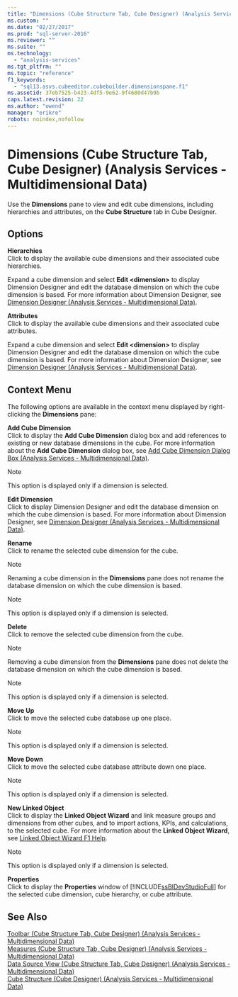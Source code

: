 ```yaml
---
title: "Dimensions (Cube Structure Tab, Cube Designer) (Analysis Services - Multidimensional Data) | Microsoft Docs"
ms.custom: ""
ms.date: "02/27/2017"
ms.prod: "sql-server-2016"
ms.reviewer: ""
ms.suite: ""
ms.technology: 
  - "analysis-services"
ms.tgt_pltfrm: ""
ms.topic: "reference"
f1_keywords: 
  - "sql13.asvs.cubeeditor.cubebuilder.dimensionspane.f1"
ms.assetid: 37eb7525-b423-4df5-9e62-9f4680d47b9b
caps.latest.revision: 22
ms.author: "owend"
manager: "erikre"
robots: noindex,nofollow
---
```

# Dimensions (Cube Structure Tab, Cube Designer) (Analysis Services - Multidimensional Data)
  Use the **Dimensions** pane to view and edit cube dimensions, including hierarchies and attributes, on the **Cube Structure** tab in Cube Designer.  
  
## Options  
 **Hierarchies**  
 Click to display the available cube dimensions and their associated cube hierarchies.  
  
 Expand a cube dimension and select **Edit \<dimension>** to display Dimension Designer and edit the database dimension on which the cube dimension is based. For more information about Dimension Designer, see [Dimension Designer &#40;Analysis Services - Multidimensional Data&#41;](../a9retired/dimension-designer-analysis-services-multidimensional-data.md).  
  
 **Attributes**  
 Click to display the available cube dimensions and their associated cube attributes.  
  
 Expand a cube dimension and select **Edit \<dimension>** to display Dimension Designer and edit the database dimension on which the cube dimension is based. For more information about Dimension Designer, see [Dimension Designer &#40;Analysis Services - Multidimensional Data&#41;](../a9retired/dimension-designer-analysis-services-multidimensional-data.md).  
  
## Context Menu  
 The following options are available in the context menu displayed by right-clicking the **Dimensions** pane:  
  
 **Add Cube Dimension**  
 Click to display the **Add Cube Dimension** dialog box and add references to existing or new database dimensions in the cube. For more information about the **Add Cube Dimension** dialog box, see [Add Cube Dimension Dialog Box &#40;Analysis Services - Multidimensional Data&#41;](../a9retired/add-cube-dimension-dialog-box-analysis-services-multidimensional-data.md).  
  
> [!NOTE]  
>  This option is displayed only if a dimension is selected.  
  
 **Edit Dimension**  
 Click to display Dimension Designer and edit the database dimension on which the cube dimension is based. For more information about Dimension Designer, see [Dimension Designer &#40;Analysis Services - Multidimensional Data&#41;](../a9retired/dimension-designer-analysis-services-multidimensional-data.md).  
  
 **Rename**  
 Click to rename the selected cube dimension for the cube.  
  
> [!NOTE]  
>  Renaming a cube dimension in the **Dimensions** pane does not rename the database dimension on which the cube dimension is based.  
  
> [!NOTE]  
>  This option is displayed only if a dimension is selected.  
  
 **Delete**  
 Click to remove the selected cube dimension from the cube.  
  
> [!NOTE]  
>  Removing a cube dimension from the **Dimensions** pane does not delete the database dimension on which the cube dimension is based.  
  
> [!NOTE]  
>  This option is displayed only if a dimension is selected.  
  
 **Move Up**  
 Click to move the selected cube database up one place.  
  
> [!NOTE]  
>  This option is displayed only if a dimension is selected.  
  
 **Move Down**  
 Click to move the selected cube database attribute down one place.  
  
> [!NOTE]  
>  This option is displayed only if a dimension is selected.  
  
 **New Linked Object**  
 Click to display the **Linked Object Wizard** and link measure groups and dimensions from other cubes, and to import actions, KPIs, and calculations, to the selected cube. For more information about the **Linked Object Wizard**, see [Linked Object Wizard F1 Help](../a9retired/linked-object-wizard-f1-help.md).  
  
> [!NOTE]  
>  This option is displayed only if a dimension is selected.  
  
 **Properties**  
 Click to display the **Properties** window of [!INCLUDE[ssBIDevStudioFull](../a9notintoc/includes/ssbidevstudiofull-md.md)] for the selected cube dimension, cube hierarchy, or cube attribute.  
  
## See Also  
 [Toolbar &#40;Cube Structure Tab, Cube Designer&#41; &#40;Analysis Services - Multidimensional Data&#41;](../a9retired/7bb13932-350d-4c6c-96f7-893d6cbdf449.md)   
 [Measures &#40;Cube Structure Tab, Cube Designer&#41; &#40;Analysis Services - Multidimensional Data&#41;](../a9retired/be70f63b-58f2-4eff-81bc-c86d8229e617.md)   
 [Data Source View &#40;Cube Structure Tab, Cube Designer&#41; &#40;Analysis Services - Multidimensional Data&#41;](../a9retired/1e39c910-5c10-4624-be27-ca02a461b46b.md)   
 [Cube Structure &#40;Cube Designer&#41; &#40;Analysis Services - Multidimensional Data&#41;](../a9retired/cube-structure-cube-designer-analysis-services-multidimensional-data.md)  
  
  